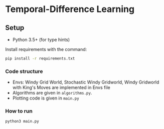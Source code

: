 # Temporal-Difference Learning

## Setup

* Python 3.5+ (for type hints)

Install requirements with the command:
```bash
pip install -r requirements.txt
```

### Code structure

- Envs: Windy Grid World, Stochastic Windy Gridworld, Windy Gridworld with King's Moves are implemented in Envs file
- Algorithms are given in `algorithms.py`.
- Plotting code is given in `main.py`

### How to run
```bash
python3 main.py
```
